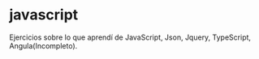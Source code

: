 # javascript
Ejercicios sobre lo que aprendí de JavaScript, Json, Jquery, TypeScript, Angula(Incompleto).
